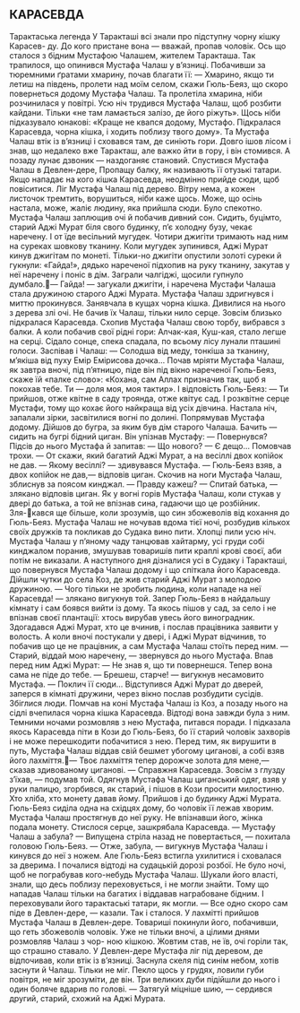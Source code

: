 ## КАРАСЕВДА
Тарактаська легенда
У Таракташі всі знали про підступну чорну кішку Карасев- ду. До кого пристане вона — вважай, пропав чоловік. Ось що сталося з бідним Мустафою Чалашем, жителем Таракташа.
Так трапилося, що опинився Мустафа Чалаш у в’язниці. Побачивши за тюремними ґратами хмарину, почав благати її:
— Хмарино, якщо ти летиш на південь, пролети над моїм селом, скажи Гюль-Беяз, що скоро повернеться додому Мустафа Чалаш.
Та пролетіла хмарина, ніби розчинилася у повітрі.
Усю ніч трудився Мустафа Чалаш, щоб розбити кайдани. Тільки «не там ламається залізо, де його ріжуть».
Щось ніби підказувало юнакові: «Краще не квапся додому, Мустафо. Підкралася Карасевда, чорна кішка, і ходить поблизу твого дому».
Та Мустафа Чалаш втік із в’язниці і сховався там, де синіють гори. Довго ішов лісом і знав, що недалеко вже Таракташ, але важко йти в гору, і він стомився. А позаду лунає дзвоник — наздоганяє становий.
Спустився Мустафа Чалаш в Девлен-дере, Пропащу балку, як називають її отузькі татари. Якщо нападає на кого кішка Карасевда, неодмінно прийде сюди, щоб повіситися.
Ліг Мустафа Чалаш під дерево. Вітру нема, а кожен листочок тремтить, ворушиться, ніби каже щось. Може, що осінь настала, може, жаліє людину, яка прийшла сюди.
Було спекотно. Мустафа Чалаш заплющив очі й побачив дивний сон.
Сидить, буцімто, старий Аджі Мурат біля свого будинку, п’є холодну бузу, чекає наречену. І от їде весільний мугудек. Чотири джигіти тримають над ним на суреках шовкову тканину. Коли мугудек зупинився, Аджі Мурат кинув джигітам по монеті. Тільки-но джигіти опустили золоті суреки й гукнули: «Гайда!», дядько нареченої підхопив на руку тканину, закутав у неї наречену і поніс в дім.
Заграли чалгіджі, щосили гупнуло думбало.— Гайда! — загукали джигіти, і наречена Мустафи Чалаша стала дружиною старого Аджі Мурата.
Мустафа Чалаш здригнувся і миттю прокинувся. Занявчала в кущах чорна кішка.
Дивилися на нього з дерева злі очі. Не бачив їх Чалаш, тільки нило серце. Зовсім близько підкралася Карасевда.
Схопив Мустафа Чалаш свою торбу, вибрався з балки. А коли побачив свої рідні гори: Алчак-кая, Куш-кая, стало легше на серці.
Сідало сонце, спека спадала, по всьому лісу лунали пташині голоси. Заспівав і Чалаш:
— Солодша від меду, тонкіша за тканину, м’якіша від пуху Емір Емірисова дочка...
Почав мріяти Мустафа Чалаш, як завтра вночі, під п’ятницю, піде він під вікно нареченої Гюль-Беяз, скаже їй «палке слово»: «Кохана, сам Аллах призначив так, щоб я покохав тебе. Ти — доля моя, моя тактир».
І відповість Гюль-Беяз:
— Ти прийшов, отже квітне в саду троянда, отже квітує сад.
І розквітне серце Мустафи, тому що кохає його найкраща
від усіх дівчина.
Настала ніч, запалали зірки, засвітилися вогні по долині. Попрямував Мустафа додому. Дійшов до бугра, за яким був дім старого Чалаша. Бачить — сидить на бугрі бідний циган. Він упізнав Мустафу:
— Повернувся?
Підсів до нього Мустафа й запитав:
— Що нового?
— Є дещо...
Помовчав трохи.
— От скажи, який багатий Аджі Мурат, а на весіллі двох копійок не дав.
— Якому весіллі? — здивувався Мустафа.
— Гюль-Беяз взяв, а двох копійок не дав,— відповів циган.
Скочив на ноги Мустафа Чалаш, зблиснув за поясом кинджал.
— Правду кажеш?
— Спитай батька, — злякано відповів циган.
Як у вогні горів Мустафа Чалаш, коли стукав у двері до батька, а той не впізнав сина, гадаючи що це розбійник. Зля-кався ще більше, коли зрозумів, що син збожеволів від кохання до Гюль-Беяз.
Мустафа Чалаш не ночував вдома тієї ночі, розбудив кількох своїх дружків та покликав до Судака вино пити.
Хлопці пили усю ніч. Мустафа Чалаш у п’яному чаду танцював хайтарму, усі груди собі кинджалом поранив, змушував товаришів пити краплі крові своєї, аби потім не виказали.
А наступного дня дізналися усі в Судаку і Таракташі, що повернувся Мустафа Чалаш додому і що спіткала його Карасевда.
Дійшли чутки до села Коз, де жив старий Аджі Мурат з молодою дружиною.
— Чого тільки не зробить людина, коли нападе на неї Карасевда! — злякано вигукнув той.
Запер Гюль-Беяз в найдальшу кімнату і сам боявся вийти із дому. Та якось пішов у сад, за село і не впізнав своєї плантації: хтось вирубав увесь його виноградник.
Здогадався Аджі Мурат, хто це вчинив, і послав працівника заявити у волость.
А коли вночі постукали у двері, і Аджі Мурат відчинив, то побачив що це не працівник, а сам Мустафа Чалаш стоїть перед ним.
— Старий, віддай мою наречену, — звернувся до нього Мустафа.
Впав перед ним Аджі Мурат:
— Не знав я, що ти повернешся. Тепер вона сама не піде до тебе.
— Брешеш, старче! — вигукнув несамовито Мустафа. — Поклич її сюди...
Відступився Аджі Мурат до дверей, заперся в кімнаті дружини, через вікно послав розбудити сусідів. Збіглися люди.
Помчав на коні Мустафа Чалаш із Коз, а позаду нього на сідлі вчепилася чорна кішка Карасевда.
Відтоді вона завжди була з ним. Темними ночами розмовляв з нею Мустафа, питався поради.
І підказала якось Карасевда піти в Кози до Гюль-Беяз, бо її старий чоловік захворів і не може перешкодити побачитися з нею.
Перед тим, як вирушити в путь, Мустафа Чалаш віддав свій бешмет убогому циганові, а собі взяв його лахміття.— Твоє лахміття тепер дорожче золота для мене,— сказав здивованому циганові.
— Справжня Карасевда. Зовсім з глузду з’їхав, — подумав той.
Одягнув Мустафа Чалаш циганський одяг, взяв у руки палицю, згорбився, як старий, і пішов в Кози просити милостиню.
Хто хліба, хто монету давав йому. Прийшов і до будинку Аджі Мурата. Гюль-Беяз сиділа одна на східцях дому, бо чоловік її лежав хворим. Мустафа Чалаш простягнув до неї руку. Не впізнавши його, жінка подала монету.
Стислося серце, зашкрябала Карасевда.
— Мустафу Чалаш а забула?
— Випущена стріла назад не повертається, — похитала головою Гюль-Беяз.
— Отже, забула, — вигукнув Мустафа Чалаш і кинувся до неї з ножем.
Але Гюль-Беяз встигла ухилитися і сховалася за дверима.
І почалися відтоді на судацькій дорозі розбої. Не було ночі, щоб не пограбував кого-небудь Мустафа Чалаш. Шукали його власті, знали, що десь поблизу переховується, і не могли знайти. Тому що нападав Чалаш тільки на багатих і віддавав награбоване бідним. І переховували його тарактаські татари, як могли.
— Все одно скоро сам піде в Девлен-дере, — казали.
Так і сталося.
У лахмітті прийшов Мустафа Чалаш в Девлен-дере. Товариші покинули його, побачивши, що геть збожеволів чоловік. Уже не тільки вночі, а цілими днями розмовляв Чалаш з чор- ною кішкою. Жовтим став, не їв, очі горіли так, що страшно ставало.
У Девлен-дере Мустафа ліг під деревом, де відпочивав, коли втік із в’язниці. Заснула скеля під синім небом, хотів заснути й Чалаш. Тільки не міг. Пекло щось у грудях, ловили губи повітря, не міг зрозуміти, де він.
Три великих дуби підійшли до нього і один боляче вдарив по голові.
— Затягуй міцніше шию, — сердився другий, старий, схожий на Аджі Мурата.
